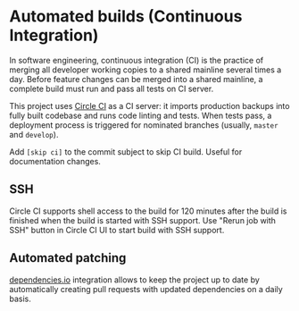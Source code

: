 # Automated builds (Continuous Integration)

In software engineering, continuous integration (CI) is the practice of merging all developer working copies to a shared mainline several times a day.
Before feature changes can be merged into a shared mainline, a complete build must run and pass all tests on CI server.

This project uses [Circle CI](https://circleci.com/) as a CI server: it imports production backups into fully built codebase and runs code linting and tests. When tests pass, a deployment process is triggered for nominated branches (usually, `master` and `develop`).

Add `[skip ci]` to the commit subject to skip CI build. Useful for documentation changes.

## SSH
Circle CI supports shell access to the build for 120 minutes after the build is finished when the build is started with SSH support. Use "Rerun job with SSH" button in Circle CI UI to start build with SSH support.

[//]: # (#;< DEPENDENCIESIO)

## Automated patching
[dependencies.io](https://dependencies.io) integration allows to keep the
project up to date by automatically creating pull requests with updated
dependencies on a daily basis.

[//]: # (#;> DEPENDENCIESIO)
